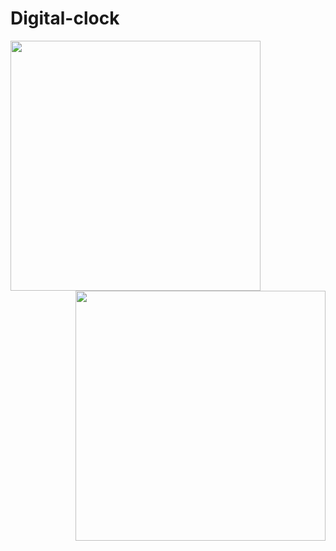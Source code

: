 <p align="center">
    <h1>Digital-clock</h1>
</p>



<img align="left" width="400" src="https://user-images.githubusercontent.com/96917595/172541091-8b324148-b01f-4439-b842-781925e62c57.png"><img align="right" width="400" src="https://user-images.githubusercontent.com/96917595/172541147-425d6026-ff13-4d50-84f1-c422ceedcacf.png">

